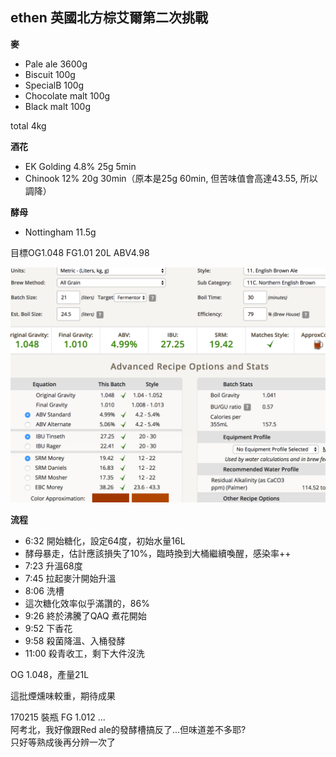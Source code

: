 ## ethen 英國北方棕艾爾第二次挑戰

**麥**

* Pale ale 3600g
* Biscuit 100g
* SpecialB 100g
* Chocolate malt 100g
* Black malt 100g

total 4kg

**酒花**

* EK Golding 4.8% 25g 5min
* Chinook 12% 20g 30min（原本是25g 60min, 但苦味值會高達43.55, 所以調降）

**酵母**
 
* Nottingham 11.5g

目標OG1.048 FG1.01 20L ABV4.98

![](../img/test28.png)

**流程**

* 6:32 開始糖化，設定64度，初始水量16L
* 酵母暴走，估計應該損失了10%，臨時換到大桶繼續喚醒，感染率++
* 7:23 升溫68度
* 7:45 拉起麥汁開始升溫
* 8:06 洗槽
* 這次糖化效率似乎滿讚的，86%
* 9:26 終於沸騰了QAQ 煮花開始
* 9:52 下香花
* 9:58 殺菌降溫、入桶發酵
* 11:00 殺青收工，剩下大件沒洗

OG 1.048，產量21L

這批煙燻味較重，期待成果

170215 裝瓶
FG 1.012 ...  
阿考北，我好像跟Red ale的發酵槽搞反了...但味道差不多耶?  
只好等熟成後再分辨一次了
